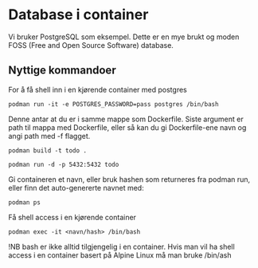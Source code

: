 # Database i container

Vi bruker PostgreSQL som eksempel. Dette er en mye brukt og moden FOSS (Free and Open Source Software) database.

## Nyttige kommandoer

For å få shell inn i en kjørende container med postgres

`podman run -it -e POSTGRES_PASSWORD=pass postgres /bin/bash`

Denne antar at du er i samme mappe som Dockerfile. Siste argument er path til mappa med Dockerfile, eller så kan du gi Dockerfile-ene navn og angi path med -f flagget.

`podman build -t todo .`

`podman run -d -p 5432:5432 todo`

Gi containeren et navn, eller bruk hashen som returneres fra podman run, eller finn det auto-genererte navnet med:

`podman ps`

Få shell access i en kjørende container

`podman exec -it <navn/hash> /bin/bash`

!NB bash er ikke alltid tilgjengelig i en container. Hvis man vil ha shell access i en container basert på Alpine Linux må man bruke /bin/ash